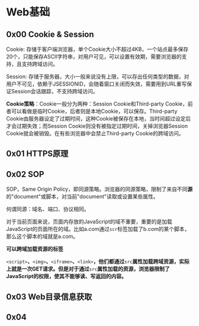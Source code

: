 # Web基础

## 0x00 Cookie & Session

Cookie: 存储于客户端浏览器，单个Cookie大小不超过4KB，一个站点最多保存20个，只能保存ASCII字符串，对用户可见，可以设置有效期，需要浏览器的支持，且支持跨域访问。

Session: 存储于服务器，大小一般来说没有上限，可以存出任何类型的数据，对用户不可见，依赖于JSESSIONID，会随着窗口关闭而失效，需要用到URL重写保证Session会话跟踪，不支持跨域访问。

**Cookie策略**：Cookie一般分为两种：Session Cookie和Third-party Cookie，前者可以看做是临时Cookie，后者则是本地Cookie，可以保存。Third-party Cookie由服务器设定了过期时间，这种Cookie被保存在本地，当时间超过设定后才会过期失效；而Session Cookie则没有被指定过期时间，关掉浏览器Session Cookie就会被销毁。在有些浏览器中会禁止Third-party Cookie的跨域访问。

## 0x01 HTTPS原理

## 0x02 SOP

SOP，Same Origin Policy，即同源策略。浏览器的同源策略，限制了来自不同**源**的"document"或脚本，对当前"document"读取或设置某些属性。

何谓同源：域名、端口、协议相同。

对于当前页面来说，页面内存放的JavaScript的域不重要，重要的是加载JavaScript的页面所在的域。比如a.com通过`scr`标签加载了b.com的某个脚本，那么这个脚本的域就是a.com。

**可以跨域加载资源的标签**

`<script>`**、**`<img>`**、**`<iframe>`**、**`<link>`**，他们都通过**`src`**属性加载跨域资源，实际上就是一次GET请求。但是对于通过**`src`**属性加载的资源，浏览器限制了JavaScript的权限，使其不能够读、写返回的内容。**

## 0x03 Web目录信息获取



## 0x04



